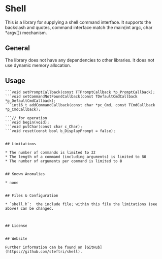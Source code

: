 # Shell

This is a library for supplying a shell command interface. 
It supports the backslash and quotes, command interface match the main(int argc, char *argv[]) mechanism.

## General

The library does not have any dependencies to other libraries.
It does not use dynamic memory allocation.

## Usage

```// for configuration
```void setPromptCallback(const TTPromptCallback *p_PromptCallback);
```void setCommandNotFoundCallback(const TDefaultCmdCallback *p_DefaultCmdCallback);
```int16_t addCommandCallback(const char *pc_Cmd, const TCmdCallback *p_CmdCallback);

```// for operation
```void begin(void);
```void putChar(const char c_Char);
```void reset(const bool b_DisplayPrompt = false);


## Limitations
                                               
* The number of commands is limited to 32 
* The length of a command (including arguments) is limited to 80
* The number of arguments per command is limited to 8


## Known Anomalies

* none


## Files & Configuration

* `shell.h`:  the include file; within this file the limitations (see above) can be changed.



## License


## Website

Further information can be found on [GitHub](https://github.com/steftri/shell).

